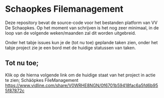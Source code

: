 # Schaopkes Filemanagement

Deze repository bevat de source-code voor het bestanden platform van VV De Schaopkes.
Op het moment van schrijven is het nog zeer minimaal, in de loop van de volgende weken/maanden zal dit worden uitgebreid.

Onder het tabje issues kun je de (tot nu toe) geplande taken zien, onder het tabje project zie je een bord met de huidige statussen van taken.

## Tot nu toe;
Klik op de hierna volgende link om de huidige staat van het project in actie te zien;
Schäöpkes FileManagement
https://www.vidline.com/share/V0WRHE8NGN/0f6701b59418fac6a5fd6b955f87872c
